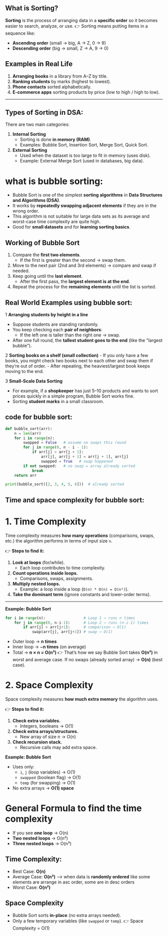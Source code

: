 ## What is Sorting?
**Sorting** is the process of arranging data in a **specific order** so it becomes easier to search, analyze, or use.
👉 Sorting means putting items in a sequence like:
- **Ascending order** (small → big, A → Z, 0 → 9)
- **Descending order** (big → small, Z → A, 9 → 0)
## Examples in Real Life

1. **Arranging books** in a library from A–Z by title.
2. **Ranking students** by marks (highest to lowest).
3. **Phone contacts** sorted alphabetically.
4. **E-commerce apps** sorting products by price (low to high / high to low).
---
##  Types of Sorting in DSA:

There are two main categories:
1. **Internal Sorting**
    - Sorting is done **in memory (RAM)**.
    - Examples: Bubble Sort, Insertion Sort, Merge Sort, Quick Sort.
2. **External Sorting**
    - Used when the dataset is too large to fit in memory (uses disk).
    - Example: External Merge Sort (used in databases, big data).
# what is bubble sorting:

- Bubble Sort is one of the simplest **sorting algorithms** in **Data Structures and Algorithms (DSA)**.
- It works by **repeatedly swapping adjacent elements** if they are in the wrong order.
- This algorithm is not suitable for large data sets as its average and worst-case time complexity are quite high.
- Good for **small datasets** and for **learning sorting basics**.

## Working of Bubble Sort

1. Compare the **first two elements**.
    - If the first is greater than the second → swap them.    
2. Move to the next pair (2nd and 3rd elements) → compare and swap if needed.
3. Keep going until the **last element**.
    - After the first pass, the **largest element is at the end**.   
4. Repeat the process for the **remaining elements** until the list is sorted.

## Real World Examples using bubble sort:

   1 **Arranging students by height in a line**
- Suppose students are standing randomly.
- You keep checking each **pair of neighbors**:
    - If the left one is taller than the right one → swap.   
- After one full round, the **tallest student goes to the end** (like the "largest bubble").

 2 **Sorting books on a shelf (small collection)**
    - If you only have a few books, you might check two books next to each other and swap them if they’re out of order.
    - After repeating, the heaviest/largest book keeps moving to the end.

 3 **Small-Scale Data Sorting**
- For example, if a **shopkeeper** has just 5–10 products and wants to sort prices quickly in a simple program, Bubble Sort works fine.
- Sorting **student marks** in a small classroom.


## code for bubble sort:
```python
def bubble_sort(arr):
    n = len(arr)
    for i in range(n):
        swapped = False   # assume no swaps this round
        for j in range(0, n - i - 1):
            if arr[j] > arr[j + 1]:
                arr[j], arr[j + 1] = arr[j + 1], arr[j]
                swapped = True   # swap happened
        if not swapped:   # no swap = array already sorted
            break
    return arr

print(bubble_sort([2, 3, 4, 5, 6]))  # already sorted

```

## Time and space complexity for bubble sort:
# 1. Time Complexity

Time complexity measures **how many operations** (comparisons, swaps, etc.) the algorithm performs in terms of input size `n`.

👉 **Steps to find it:**

1. **Look at loops** (for/while).
    - Each loop contributes to time complexity.
2. **Count operations inside loops.**
    - Comparisons, swaps, assignments.
3. **Multiply nested loops.**
    - Example: a loop inside a loop (`O(n) * O(n) = O(n²)`).
4. **Take the dominant term** (ignore constants and lower-order terms).
---

**Example: Bubble Sort**
```python
for i in range(n):                 # Loop 1 → runs n times
    for j in range(0, n-i-1):      # Loop 2 → runs (n-i-1) times
        if arr[j] > arr[j+1]:      # comparison → O(1)
            swap(arr[j], arr[j+1]) # swap → O(1)

```
- Outer loop → **n times**
- Inner loop → ~**n times** (on average)
- Total → **n × n = O(n²)**
👉 That’s how we say Bubble Sort takes **O(n²)** in worst and average case.
	If no swaps (already sorted array) → **O(n)** (best case).
# 2. Space Complexity

Space complexity measures **how much extra memory** the algorithm uses.

👉 **Steps to find it:**
1. **Check extra variables.**
    - Integers, booleans → O(1)
2. **Check extra arrays/structures.**
    - New array of size n → O(n)
3. **Check recursion stack.**
    - Recursive calls may add extra space.

 **Example: Bubble Sort**
- Uses only:
    - `i`, `j` (loop variables) → O(1)
    - `swapped` (boolean flag) → O(1)
    - `temp` (for swapping) → O(1)
- No extra arrays → **O(1) space**
#  General Formula to find the time complexity

- If you see **one loop** → O(n)
- **Two nested loops** → O(n²)
- **Three nested loops** → O(n³)
## Time Complexity:
- Best Case: **O(n)**
- Average Case: **O(n²)** --> when data is **randomly ordered** like some elements are arrange in asc order, some are in desc orders
- Worst Case: **O(n²)**
## Space Complexity
- Bubble Sort sorts **in-place** (no extra arrays needed).
- Only a few temporary variables (like `swapped` or `temp`).
👉 Space Complexity = O(1)

